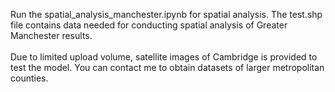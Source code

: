 Run the spatial_analysis_manchester.ipynb for spatial analysis. The test.shp file contains data needed for conducting spatial analysis of Greater Manchester results.<br /><br />
Due to limited upload volume, satellite images of Cambridge is provided to test the model. You can contact me to obtain datasets of larger metropolitan counties.
